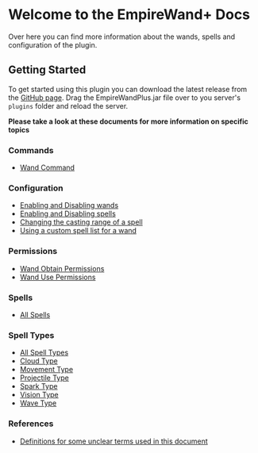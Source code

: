 # Welcome to the EmpireWand+ Docs

Over here you can find more information about the wands, spells and configuration of the plugin. 



## Getting Started

To get started using this plugin you can download the latest release from the [GitHub page](https://github.com/Myuuiii/EmpireWandPlus/releases). Drag the EmpireWandPlus.jar file over to you server's `plugins` folder and reload the server.

**Please take a look at these documents for more information on specific topics**

### Commands

- [Wand Command](./Commands/WandCommand.md)

### Configuration

- [Enabling and Disabling wands](./Config/EnableDisableWand.md)
- [Enabling and Disabling spells](./Config/EnableDisableSpell.md)
- [Changing the casting range of a spell](./Config/SpellCastingRange.md)
- [Using a custom spell list for a wand](./Config/CustomSpellList.md)

### Permissions

- [Wand Obtain Permissions](./Permissions/WandObtain.md)
- [Wand Use Permissions](./Permissions/WandUse.md)

### Spells

- [All Spells](./Spells/All.md)

### Spell Types

- [All Spell Types](./Spells/Types/All.md)
- [Cloud Type](./Spells/Types/Cloud.md)
- [Movement Type](./Spells/Types/Movement.md)
- [Projectile Type](./Spells/Types/Projectile.md)
- [Spark Type](./Spells/Types/Spark.md)
- [Vision Type](./Spells/Types/Vision.md)
- [Wave Type](./Spells/Types/Wave.md)

### References

- [Definitions for some unclear terms used in this document](./Definitions.md)

